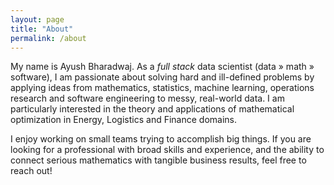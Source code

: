 ```yaml
---
layout: page
title: "About"
permalink: /about
---
```


My name is Ayush Bharadwaj. As a *full stack* data scientist (data » math » software), I am passionate about solving hard and ill-defined problems by applying ideas from mathematics, statistics, machine learning, operations research and software engineering to messy, real-world data. I am particularly interested in the theory and applications of mathematical optimization in  Energy, Logistics and Finance domains.

I enjoy working on small teams trying to accomplish big things. If you are looking for a professional with broad skills and experience, and the ability to connect serious mathematics with tangible business results, feel free to reach out!